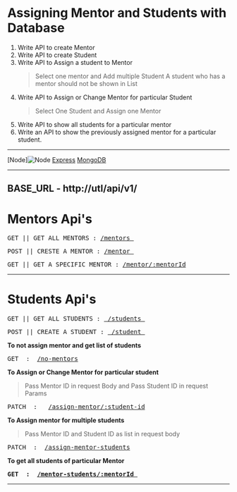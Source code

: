 # Assigning Mentor and Students with Database


1. Write API to create Mentor
2. Write API to create Student
3. Write API to Assign a student to Mentor
      > Select one mentor and Add multiple Student 
      > A student who has a mentor should not be shown in List
4. Write API to Assign or Change Mentor for particular Student
      > Select One Student and Assign one Mentor
5. Write API to show all students for a particular mentor
6. Write an API to show the previously assigned mentor for a particular student.

-------------------------------------------------
[Node]<img src='https://user-images.githubusercontent.com/25181517/183568594-85e280a7-0d7e-4d1a-9028-c8c2209e073c.png' alt='Node'/>
[Express](https://user-images.githubusercontent.com/25181517/183859966-a3462d8d-1bc7-4880-b353-e2cbed900ed6.png)
[MongoDB](https://user-images.githubusercontent.com/25181517/182884177-d48a8579-2cd0-447a-b9a6-ffc7cb02560e.png)

-------------------------------------------------

## BASE_URL - <a>http://utl/api/v1/</a>

# Mentors Api's

<pre>GET || GET ALL MENTORS : <a href="https://URL/api/v1/mentors">/mentors </a></pre>

<pre>POST || CRESTE A MENTOR : <a href="https://URL/api/v1/mentor">/mentor </a></pre>

<pre>GET || GET A SPECIFIC MENTOR : <a href="https://URL/api/v1/mentor/:mentorId">/mentor/:mentorId</a></pre>

--------------------------------------------------

# Students Api's

<pre>GET || GET ALL STUDENTS : <a href="https://URL/api/v1/students"> /students </a></pre>

<pre>POST || CREATE A STUDENT : <a href="https://URL/api/v1/student"> /student </a></pre>

<b>To not assign mentor and get list of students </b>

<pre>GET  :  <a href="https://URL/api/v1/no-mentors">/no-mentors</a></pre>

<b> To Assign or Change Mentor for particular student </b>
  > Pass Mentor ID in request Body and Pass Student ID in request Params

<pre>PATCH  :   <a href="https://URL/api/v1/assign-mentor/">/assign-mentor/:student-id</a> </pre>

<b> To Assign mentor for multiple students </b>
  > Pass Mentor ID and Student ID as list in request body
 
<pre>PATCH  :  <a href="https://URL/api/v1/assign-mentor-students">/assign-mentor-students</a> </pre>

<b> To get all students of particular Mentor

<pre>GET  :  <a href="https://URL/api/v1/mentor-students/:mentorId">/mentor-students/:mentorId </a></pre>

------------------------------------------------